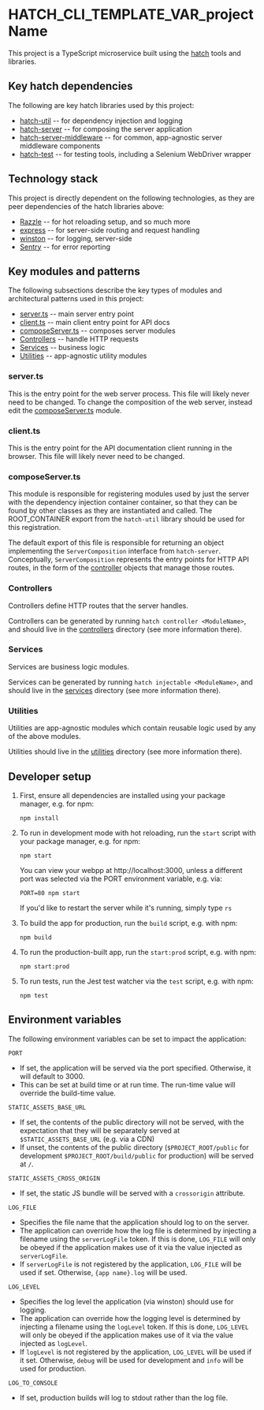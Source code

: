 # HATCH_CLI_TEMPLATE_VAR_projectName
This project is a TypeScript microservice built 
using the [hatch](https://github.com/@launchtray/hatch) tools and libraries.

## Key hatch dependencies
The following are key hatch libraries used by this project:
* [hatch-util](https://github.com/launchtray/hatch/tree/master/libraries/hatch-util) -- for dependency injection and 
  logging
* [hatch-server](https://github.com/launchtray/hatch/tree/master/libraries/hatch-server) -- for composing the server application
* [hatch-server-middleware](https://github.com/launchtray/hatch/tree/master/libraries/hatch-server-middleware) -- for 
  common, app-agnostic server middleware components
* [hatch-test](https://github.com/launchtray/hatch/tree/master/libraries/hatch-test) -- for testing tools, including a 
  Selenium WebDriver wrapper

## Technology stack
This project is directly dependent on the following technologies, as they are peer dependencies of the hatch libraries 
above:
* [Razzle](https://github.com/jaredpalmer/razzle) -- for hot reloading setup, and so much more
* [express](https://expressjs.com) -- for server-side routing and request handling
* [winston](https://github.com/winstonjs/winston) -- for logging, server-side
* [Sentry](https://sentry.io) -- for error reporting

## Key modules and patterns
The following subsections describe the key types of modules and architectural patterns used in this project:
* [server.ts](#serverts) -- main server entry point
* [client.ts](#clientts) -- main client entry point for API docs
* [composeServer.ts](#composeserverts) -- composes server modules
* [Controllers](#Controllers) -- handle HTTP requests
* [Services](#Services) -- business logic
* [Utilities](#Utilities) -- app-agnostic utility modules

### server.ts
This is the entry point for the web server process. This file will likely never need to be changed. To change the
composition of the web server, instead edit the [composeServer.ts](#composeserverts) module.

### client.ts
This is the entry point for the API documentation client running in the browser. This file will likely never need to be 
changed. 

### composeServer.ts
This module is responsible for registering modules used by just the server with the dependency injection container
container, so that they can be found by other classes as they are instantiated and called. The ROOT_CONTAINER export
from the `hatch-util` library should be used for this registration. 

The default export of this file is responsible for returning an object implementing the `ServerComposition` interface
from `hatch-server`. Conceptually, `ServerComposition` represents the entry points for HTTP API routes, in the 
form of the [controller](#Controllers) objects that manage those routes. 

### Controllers
Controllers define HTTP routes that the server handles.

Controllers can be generated by running `hatch controller <ModuleName>`, and should live in the 
[controllers](src/controllers) directory (see more information there).

### Services
Services are business logic modules.

Services can be generated by running `hatch injectable <ModuleName>`, and should live in the [services](src/services) 
directory (see more information there).
 
### Utilities
Utilities are app-agnostic modules which contain reusable logic used by any of the above modules.

Utilities should live in the [utilities](src/utilities) directory (see more information there).

## Developer setup
1. First, ensure all dependencies are installed using your package manager, e.g. for npm:

    ```
    npm install
    ```
1. To run in development mode with hot reloading, run the `start` script with your package manager, e.g. for npm:

    ```
    npm start
    ```
    You can view your webpp at http://localhost:3000, unless a different port was selected via the PORT environment 
    variable, e.g. via:

    ```
    PORT=80 npm start
    ```
    If you'd like to restart the server while it's running, simply type `rs`
1. To build the app for production, run the `build` script, e.g. with npm:

    ```
    npm build
    ```
1. To run the production-built app, run the `start:prod` script, e.g. with npm:

    ```
    npm start:prod
    ```
1. To run tests, run the Jest test watcher via the `test` script, e.g. with npm:

    ```
    npm test
    ```
   
## Environment variables
The following environment variables can be set to impact the application:

`PORT`
- If set, the application will be served via the port specified. Otherwise, it will default to 3000.
- This can be set at build time or at run time. The run-time value will override the build-time value.

`STATIC_ASSETS_BASE_URL`
- If set, the contents of the public directory will not be served, with the expectation that they will be separately served at `$STATIC_ASSETS_BASE_URL` (e.g. via a CDN)
- If unset, the contents of the public directory (`$PROJECT_ROOT/public` for development `$PROJECT_ROOT/build/public` for production) will be served at `/`.

`STATIC_ASSETS_CROSS_ORIGIN`
- If set, the static JS bundle will be served with a `crossorigin` attribute.

`LOG_FILE`
- Specifies the file name that the application should log to on the server.
- The application can override how the log file is determined by injecting a filename using the `serverLogFile` token. If this is done, `LOG_FILE` will only be obeyed if the application makes use of it via the value injected as `serverLogFile`.
- If `serverLogFile` is not registered by the application, `LOG_FILE` will be used if set. Otherwise, `{app name}.log` will be used.

`LOG_LEVEL`
- Specifies the log level the application (via winston) should use for logging.
- The application can override how the logging level is determined by injecting a filename using the `logLevel` token. If this is done, `LOG_LEVEL` will only be obeyed if the application makes use of it via the value injected as `logLevel`.
- If `logLevel` is not registered by the application, `LOG_LEVEL` will be used if it set. Otherwise, `debug` will be used for development and `info` will be used for production.

`LOG_TO_CONSOLE`
- If set, production builds will log to stdout rather than the log file. 
